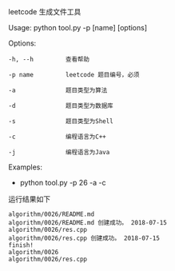 leetcode 生成文件工具

Usage: python tool.py -p [name] [options]

Options:
    
    -h, --h         查看帮助
    
    -p name         leetcode 题目编号，必须
   
    -a              题目类型为算法
    
    -d              题目类型为数据库
    
    -s              题目类型为Shell
    
    -c              编程语言为C++
    
    -j              编程语言为Java

Examples:

* python tool.py -p 26 -a -c

运行结果如下

```
algorithm/0026/README.md
algorithm/0026/README.md 创建成功。 2018-07-15
algorithm/0026/res.cpp
algorithm/0026/res.cpp 创建成功。 2018-07-15
finish!
algorithm/0026
algorithm/0026/res.cpp
```